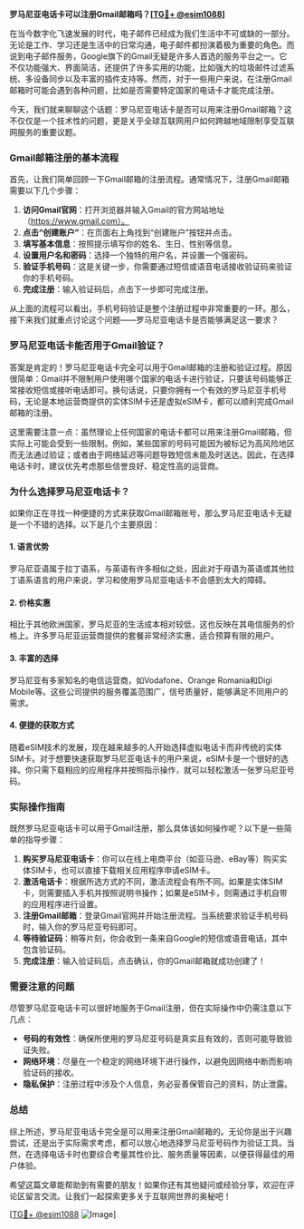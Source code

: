 **罗马尼亚电话卡可以注册Gmail邮箱吗？[[TG💪+ @esim1088](https://t.me/s/esim1088)]**

在当今数字化飞速发展的时代，电子邮件已经成为我们生活中不可或缺的一部分。无论是工作、学习还是生活中的日常沟通，电子邮件都扮演着极为重要的角色。而说到电子邮件服务，Google旗下的Gmail无疑是许多人首选的服务平台之一。它不仅功能强大、界面简洁，还提供了许多实用的功能，比如强大的垃圾邮件过滤系统、多设备同步以及丰富的插件支持等。然而，对于一些用户来说，在注册Gmail邮箱时可能会遇到各种问题，比如是否需要特定国家的电话卡才能完成注册。

今天，我们就来聊聊这个话题：罗马尼亚电话卡是否可以用来注册Gmail邮箱？这不仅仅是一个技术性的问题，更是关乎全球互联网用户如何跨越地域限制享受互联网服务的重要议题。

### Gmail邮箱注册的基本流程

首先，让我们简单回顾一下Gmail邮箱的注册流程。通常情况下，注册Gmail邮箱需要以下几个步骤：

1. **访问Gmail官网**：打开浏览器并输入Gmail的官方网站地址（https://www.gmail.com）。
2. **点击“创建账户”**：在页面右上角找到“创建账户”按钮并点击。
3. **填写基本信息**：按照提示填写你的姓名、生日、性别等信息。
4. **设置用户名和密码**：选择一个独特的用户名，并设置一个强密码。
5. **验证手机号码**：这是关键一步，你需要通过短信或语音电话接收验证码来验证你的手机号码。
6. **完成注册**：输入验证码后，点击下一步即可完成注册。

从上面的流程可以看出，手机号码验证是整个注册过程中非常重要的一环。那么，接下来我们就重点讨论这个问题——罗马尼亚电话卡是否能够满足这一要求？

### 罗马尼亚电话卡能否用于Gmail验证？

答案是肯定的！罗马尼亚电话卡完全可以用于Gmail邮箱的注册和验证过程。原因很简单：Gmail并不限制用户使用哪个国家的电话卡进行验证，只要该号码能够正常接收短信或接听电话即可。换句话说，只要你拥有一个有效的罗马尼亚手机号码，无论是本地运营商提供的实体SIM卡还是虚拟eSIM卡，都可以顺利完成Gmail邮箱的注册。

这里需要注意一点：虽然理论上任何国家的电话卡都可以用来注册Gmail邮箱，但实际上可能会受到一些限制。例如，某些国家的号码可能因为被标记为高风险地区而无法通过验证；或者由于网络延迟等问题导致短信未能及时送达。因此，在选择电话卡时，建议优先考虑那些信誉良好、稳定性高的运营商。

### 为什么选择罗马尼亚电话卡？

如果你正在寻找一种便捷的方式来获取Gmail邮箱账号，那么罗马尼亚电话卡无疑是一个不错的选择。以下是几个主要原因：

#### 1. **语言优势**
罗马尼亚语属于拉丁语系，与英语有许多相似之处，因此对于母语为英语或其他拉丁语系语言的用户来说，学习和使用罗马尼亚电话卡不会感到太大的障碍。

#### 2. **价格实惠**
相比于其他欧洲国家，罗马尼亚的生活成本相对较低，这也反映在其电信服务的价格上。许多罗马尼亚运营商提供的套餐非常经济实惠，适合预算有限的用户。

#### 3. **丰富的选择**
罗马尼亚有多家知名的电信运营商，如Vodafone、Orange Romania和Digi Mobile等。这些公司提供的服务覆盖范围广，信号质量好，能够满足不同用户的需求。

#### 4. **便捷的获取方式**
随着eSIM技术的发展，现在越来越多的人开始选择虚拟电话卡而非传统的实体SIM卡。对于想要快速获取罗马尼亚电话卡的用户来说，eSIM卡是一个很好的选择。你只需下载相应的应用程序并按照指示操作，就可以轻松激活一张罗马尼亚号码。

### 实际操作指南

既然罗马尼亚电话卡可以用于Gmail注册，那么具体该如何操作呢？以下是一些简单的指导步骤：

1. **购买罗马尼亚电话卡**：你可以在线上电商平台（如亚马逊、eBay等）购买实体SIM卡，也可以直接下载相关应用程序申请eSIM卡。
2. **激活电话卡**：根据所选方式的不同，激活流程会有所不同。如果是实体SIM卡，则需要插入手机并按照说明书操作；如果是eSIM卡，则需通过手机自带的应用程序进行设置。
3. **注册Gmail邮箱**：登录Gmail官网并开始注册流程。当系统要求验证手机号码时，输入你的罗马尼亚号码即可。
4. **等待验证码**：稍等片刻，你会收到一条来自Google的短信或语音电话，其中包含验证码。
5. **完成注册**：输入验证码后，点击确认，你的Gmail邮箱就成功创建了！

### 需要注意的问题

尽管罗马尼亚电话卡可以很好地服务于Gmail注册，但在实际操作中仍需注意以下几点：

- **号码的有效性**：确保所使用的罗马尼亚号码是真实且有效的，否则可能导致验证失败。
- **网络环境**：尽量在一个稳定的网络环境下进行操作，以避免因网络中断而影响验证码的接收。
- **隐私保护**：注册过程中涉及个人信息，务必妥善保管自己的资料，防止泄露。

### 总结

综上所述，罗马尼亚电话卡完全是可以用来注册Gmail邮箱的。无论你是出于兴趣尝试，还是出于实际需求考虑，都可以放心地选择罗马尼亚号码作为验证工具。当然，在选择电话卡时也要综合考量其性价比、服务质量等因素，以便获得最佳的用户体验。

希望这篇文章能帮助到有需要的朋友！如果你还有其他疑问或经验分享，欢迎在评论区留言交流。让我们一起探索更多关于互联网世界的奥秘吧！

[[TG💪+ @esim1088](https://t.me/s/esim1088) ![Image](https://i.postimg.cc/4NQfJmqS/Snipaste-2025-05-13-00-14-12.png)]